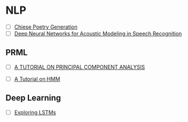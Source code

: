 # NLP
- [ ] [Chiese Poetry Generation](https://arxiv.org/pdf/1610.09889v1.pdf)
- [ ] [Deep Neural Networks for Acoustic Modeling in Speech Recognition](https://www.microsoft.com/en-us/research/wp-content/uploads/2016/02/HintonDengYuEtAl-SPM2012.pdf)

## PRML
- [ ] [A TUTORIAL ON PRINCIPAL COMPONENT ANALYSIS](https://www.cs.princeton.edu/picasso/mats/PCA-Tutorial-Intuition_jp.pdf)
- [ ] [A Tutorial on HMM](http://www.ece.ucsb.edu/Faculty/Rabiner/ece259/Reprints/tutorial%20on%20hmm%20and%20applications.pdfhttp://www.ece.ucsb.edu/Faculty/Rabiner/ece259/Reprints/tutorial%20on%20hmm%20and%20applications.pdf)


## Deep Learning
- [ ] [Exploring LSTMs](http://blog.echen.me/2017/05/30/exploring-lstms/?utm_source=Mailing+list&utm_campaign=ab5a27f124-Kaggle_Newsletter_06-29-2017&utm_medium=email&utm_term=0_f42f9df1e1-ab5a27f124-399781177)